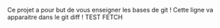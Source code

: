 Ce projet a pour but de vous enseigner les bases de git !
Cette ligne va apparaitre dans le git diff !
TEST FETCH

